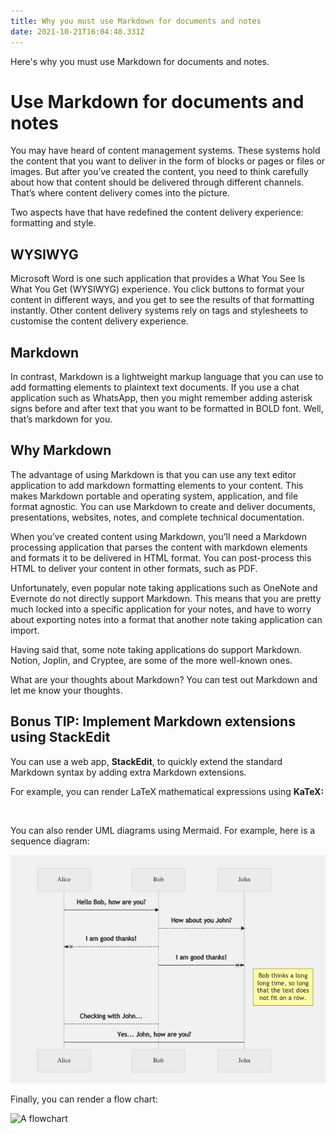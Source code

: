 ```yaml
---
title: Why you must use Markdown for documents and notes
date: 2021-10-21T16:04:48.331Z
---
```

Here's why you must use Markdown for documents and notes.

<!--more-->

# Use Markdown for documents and notes

You may have heard of content management systems. These systems hold the content that you want to deliver in the form of blocks or pages or files or images. But after you’ve created the content, you need to think carefully about how that content should be delivered through different channels. That’s where content delivery comes into the picture.

Two aspects have that have redefined the content delivery experience: formatting and style.

## WYSIWYG

Microsoft Word is one such application that provides a What You See Is What You Get (WYSIWYG) experience. You click buttons to format your content in different ways, and you get to see the results of that formatting instantly. Other content delivery systems rely on tags and stylesheets to customise the content delivery experience.

## Markdown

In contrast, Markdown is a lightweight markup language that you can use to add formatting elements to plaintext text documents. If you use a chat application such as WhatsApp, then you might remember adding asterisk signs before and after text that you want to be formatted in BOLD font. Well, that’s markdown for you.

## Why Markdown

The advantage of using Markdown is that you can use any text editor application to add markdown formatting elements to your content. This makes Markdown portable and operating system, application, and file format agnostic. You can use Markdown to create and deliver documents, presentations, websites, notes, and complete technical documentation.

When you’ve created content using Markdown, you’ll need a Markdown processing application that parses the content with markdown elements and formats it to be delivered in HTML format. You can post-process this HTML to deliver your content in other formats, such as PDF.

Unfortunately, even popular note taking applications such as OneNote and Evernote do not directly support Markdown. This means that you are pretty much locked into a specific application for your notes, and have to worry about exporting notes into a format that another note taking application can import.

Having said that, some note taking applications do support Markdown. Notion, Joplin, and Cryptee, are some of the more well-known ones.

What are your thoughts about Markdown? You can test out Markdown and let me know your thoughts.

## Bonus TIP: Implement Markdown extensions using **StackEdit**

You can use a web app, **StackEdit**, to quickly extend the standard Markdown syntax by adding extra Markdown extensions.

For example, you can render LaTeX mathematical expressions using **KaTeX:**

![]()

You can also render UML diagrams using Mermaid. For example, here is a sequence diagram:

![A sequence diagram](image2.png)

Finally, you can render a flow chart:

![A flowchart]()